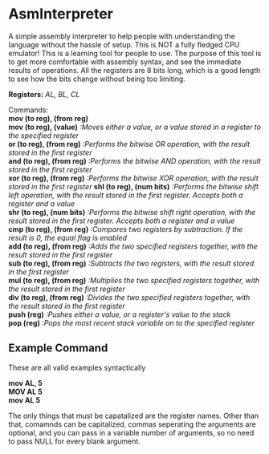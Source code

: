 # AsmInterpreter
A simple assembly interpreter to help people with understanding the language without the hassle of setup.
This is NOT a fully fledged CPU emulator! This is a learning tool for people to use. The purpose of this tool
is to get more comfortable with assembly syntax, and see the immediate results of operations. All the 
registers are 8 bits long, which is a good length to see how the bits change without being too limiting.

**Registers:** *AL, BL, CL*  

Commands:  
**mov   (to reg), (from reg)**  
**mov   (to reg), (value)**       *:Moves either a value, or a value stored in a register to the specified register*  
**or    (to reg), (from reg)**    *:Performs the bitwise OR operation, with the result stored in the first register*  
**and   (to reg), (from reg)**    *:Performs the bitwise AND operation, with the result stored in the first register*  
**xor   (to reg), (from reg)**    *:Performs the bitwise XOR operation, with the result stored in the first register*
**shl   (to reg), (num bits)**    *:Performs the bitwise shift left operation, with the result stored in the first register. Accepts both a register and a value*  
**shr   (to reg), (num bits)**    *:Performs the bitwise shift right operation, with the result stored in the first register. Accepts both a register and a value*  
**cmp   (to reg), (from reg)**    *:Compares two registers by subtraction. If the result is 0, the equal flag is enabled*  
**add   (to reg), (from reg)**    *:Adds the two specified registers together, with the result stored in the first register*  
**sub   (to reg), (from reg)**    *:Subtracts the two registers, with the result stored in the first register*  
**mul   (to reg), (from reg)**    *:Multiplies the two specified registers together, with the result stored in the first register*  
**div   (to reg), (from reg)**    *:Divides the two specified registers together, with the result stored in the first register*  
**push  (reg)**        *:Pushes either a value, or a register's value to the stack*  
**pop   (reg)**        *:Pops the most recent stack variable on to the specified register*  

## Example Command  
These are all valid examples syntactically

**mov AL, 5**  
**MOV AL  5**  
**mov AL  5**  

The only things that must be capatalized are the register names. Other than that, comamnds can be capitalized, commas seperating the arguments are optional, and you can pass in a variable number of arguments, so no need to pass NULL for every blank argument. 
